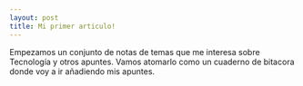 ```yaml
---
layout: post
title: Mi primer articulo!
---
```


Empezamos un conjunto de notas de temas que me interesa sobre Tecnología y otros apuntes. Vamos atomarlo como un  cuaderno de bitacora donde voy a ir añadiendo mis apuntes.

